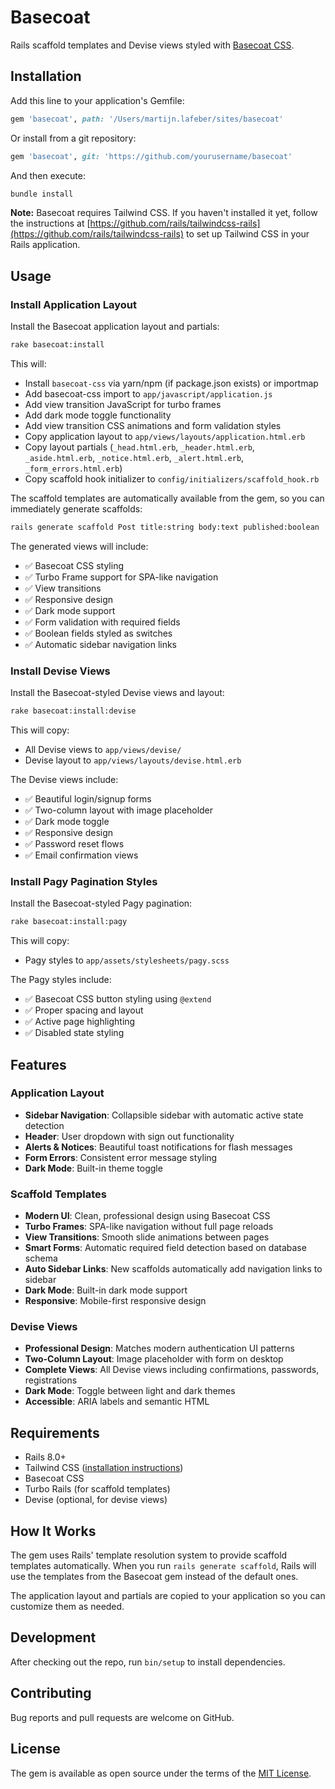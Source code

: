 # Basecoat

Rails scaffold templates and Devise views styled with [Basecoat CSS](https://basecoatui.com).

## Installation

Add this line to your application's Gemfile:

```ruby
gem 'basecoat', path: '/Users/martijn.lafeber/sites/basecoat'
```

Or install from a git repository:

```ruby
gem 'basecoat', git: 'https://github.com/yourusername/basecoat'
```

And then execute:

```bash
bundle install
```

**Note:** Basecoat requires Tailwind CSS. If you haven't installed it yet, follow the instructions at [https://github.com/rails/tailwindcss-rails](https://github.com/rails/tailwindcss-rails) to set up Tailwind CSS in your Rails application.

## Usage

### Install Application Layout

Install the Basecoat application layout and partials:

```bash
rake basecoat:install
```

This will:
- Install `basecoat-css` via yarn/npm (if package.json exists) or importmap
- Add basecoat-css import to `app/javascript/application.js`
- Add view transition JavaScript for turbo frames
- Add dark mode toggle functionality
- Add view transition CSS animations and form validation styles
- Copy application layout to `app/views/layouts/application.html.erb`
- Copy layout partials (`_head.html.erb`, `_header.html.erb`, `_aside.html.erb`, `_notice.html.erb`, `_alert.html.erb`, `_form_errors.html.erb`)
- Copy scaffold hook initializer to `config/initializers/scaffold_hook.rb`

The scaffold templates are automatically available from the gem, so you can immediately generate scaffolds:

```bash
rails generate scaffold Post title:string body:text published:boolean
```

The generated views will include:
- ✅ Basecoat CSS styling
- ✅ Turbo Frame support for SPA-like navigation
- ✅ View transitions
- ✅ Responsive design
- ✅ Dark mode support
- ✅ Form validation with required fields
- ✅ Boolean fields styled as switches
- ✅ Automatic sidebar navigation links

### Install Devise Views

Install the Basecoat-styled Devise views and layout:

```bash
rake basecoat:install:devise
```

This will copy:
- All Devise views to `app/views/devise/`
- Devise layout to `app/views/layouts/devise.html.erb`

The Devise views include:
- ✅ Beautiful login/signup forms
- ✅ Two-column layout with image placeholder
- ✅ Dark mode toggle
- ✅ Responsive design
- ✅ Password reset flows
- ✅ Email confirmation views

### Install Pagy Pagination Styles

Install the Basecoat-styled Pagy pagination:

```bash
rake basecoat:install:pagy
```

This will copy:
- Pagy styles to `app/assets/stylesheets/pagy.scss`

The Pagy styles include:
- ✅ Basecoat CSS button styling using `@extend`
- ✅ Proper spacing and layout
- ✅ Active page highlighting
- ✅ Disabled state styling

## Features

### Application Layout

- **Sidebar Navigation**: Collapsible sidebar with automatic active state detection
- **Header**: User dropdown with sign out functionality
- **Alerts & Notices**: Beautiful toast notifications for flash messages
- **Form Errors**: Consistent error message styling
- **Dark Mode**: Built-in theme toggle

### Scaffold Templates

- **Modern UI**: Clean, professional design using Basecoat CSS
- **Turbo Frames**: SPA-like navigation without full page reloads
- **View Transitions**: Smooth slide animations between pages
- **Smart Forms**: Automatic required field detection based on database schema
- **Auto Sidebar Links**: New scaffolds automatically add navigation links to sidebar
- **Dark Mode**: Built-in dark mode support
- **Responsive**: Mobile-first responsive design

### Devise Views

- **Professional Design**: Matches modern authentication UI patterns
- **Two-Column Layout**: Image placeholder with form on desktop
- **Complete Views**: All Devise views including confirmations, passwords, registrations
- **Dark Mode**: Toggle between light and dark themes
- **Accessible**: ARIA labels and semantic HTML

## Requirements

- Rails 8.0+
- Tailwind CSS ([installation instructions](https://github.com/rails/tailwindcss-rails))
- Basecoat CSS
- Turbo Rails (for scaffold templates)
- Devise (optional, for devise views)

## How It Works

The gem uses Rails' template resolution system to provide scaffold templates automatically. When you run `rails generate scaffold`, Rails will use the templates from the Basecoat gem instead of the default ones.

The application layout and partials are copied to your application so you can customize them as needed.

## Development

After checking out the repo, run `bin/setup` to install dependencies.

## Contributing

Bug reports and pull requests are welcome on GitHub.

## License

The gem is available as open source under the terms of the [MIT License](https://opensource.org/licenses/MIT).
